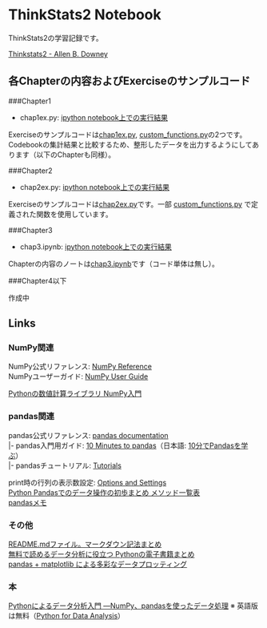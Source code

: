 # ThinkStats2 Notebook
ThinkStats2の学習記録です。  

[Thinkstats2 - Allen B. Downey](http://greenteapress.com/thinkstats2/)  

## 各Chapterの内容およびExerciseのサンプルコード

###Chapter1

* chap1ex.py: [ipython notebook上での実行結果](https://github.com/myuuuuun/ThinkStats2-Notebook/blob/master/chap1ex.ipynb)

Exerciseのサンプルコードは[chap1ex.py](https://github.com/myuuuuun/ThinkStats2-Notebook/blob/master/chap1ex.py), 
[custom_functions.py](https://github.com/myuuuuun/ThinkStats2-Notebook/blob/master/custom_functions.py)の2つです。  
Codebookの集計結果と比較するため、整形したデータを出力するようにしてあります（以下のChapterも同様）。


###Chapter2

* chap2ex.py: [ipython notebook上での実行結果](https://github.com/myuuuuun/ThinkStats2-Notebook/blob/master/chap2ex.ipynb)

Exerciseのサンプルコードは[chap2ex.py](https://github.com/myuuuuun/ThinkStats2-Notebook/blob/master/chap2ex.py)です。一部 [custom_functions.py](https://github.com/myuuuuun/ThinkStats2-Notebook/blob/master/custom_functions.py) で定義された関数を使用しています。  


###Chapter3

* chap3.ipynb: [ipython notebook上での実行結果](https://github.com/myuuuuun/ThinkStats2-Notebook/blob/master/chap3.ipynb)

Chapterの内容のノートは[chap3.ipynb](https://github.com/myuuuuun/ThinkStats2-Notebook/blob/master/chap3.ipynb)です（コード単体は無し）。


###Chapter4以下

作成中


## Links

### NumPy関連
NumPy公式リファレンス: [NumPy Reference](http://docs.scipy.org/doc/numpy/reference/)  
NumPyユーザーガイド: [NumPy User Guide](http://docs.scipy.org/doc/numpy/user/)  

[Pythonの数値計算ライブラリ NumPy入門](http://rest-term.com/archives/2999/)  

### pandas関連  

pandas公式リファレンス: [pandas documentation](http://pandas.pydata.org/pandas-docs/stable/index.html)  
|- pandas入門用ガイド: [10 Minutes to pandas](http://pandas.pydata.org/pandas-docs/stable/10min.html)（日本語: [10分でPandasを学ぶ](http://qiita.com/tkazusa/items/23bc0142bf277d397260)）  
|- pandasチュートリアル: [Tutorials](http://pandas.pydata.org/pandas-docs/stable/tutorials.html)  
  
print時の行列の表示数設定: [Options and Settings](http://pandas.pydata.org/pandas-docs/stable/options.html)  
[Python Pandasでのデータ操作の初歩まとめ メソッド一覧表](http://qiita.com/hik0107/items/d991cc44c2d1778bb82e)  
[pandasメモ](http://qiita.com/airtoxin/items/d66a22c5c7074e23be17)  

### その他

[README.mdファイル。マークダウン記法まとめ](http://codechord.com/2012/01/readme-markdown/)  
[無料で読めるデータ分析に役立つ Pythonの電子書籍まとめ](http://qiita.com/ynakayama/items/8ed2854bcc3c3633345b)  
[pandas + matplotlib による多彩なデータプロッティング](http://qiita.com/ynakayama/items/68eff3cb146181329b48)  


### 本

[Pythonによるデータ分析入門 ―NumPy、pandasを使ったデータ処理](http://www.amazon.co.jp/dp/4873116554/)
※ 英語版は無料（[Python for Data Analysis](http://it-ebooks.info/book/1041/)）

